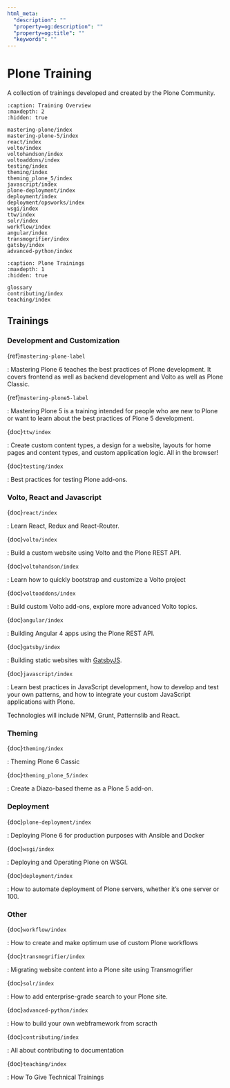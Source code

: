 ```yaml
---
html_meta:
  "description": ""
  "property=og:description": ""
  "property=og:title": ""
  "keywords": ""
---
```


# Plone Training

A collection of trainings developed and created by the Plone Community.

```{toctree}
:caption: Training Overview
:maxdepth: 2
:hidden: true

mastering-plone/index
mastering-plone-5/index
react/index
volto/index
voltohandson/index
voltoaddons/index
testing/index
theming/index
theming_plone_5/index
javascript/index
plone-deployment/index
deployment/index
deployment/opsworks/index
wsgi/index
ttw/index
solr/index
workflow/index
angular/index
transmogrifier/index
gatsby/index
advanced-python/index
```

```{toctree}
:caption: Plone Trainings
:maxdepth: 1
:hidden: true

glossary
contributing/index
teaching/index
```


## Trainings

### Development and Customization

{ref}`mastering-plone-label`

: Mastering Plone 6 teaches the best practices of Plone development. It covers frontend as well as backend development and Volto as well as Plone Classic.

{ref}`mastering-plone5-label`

: Mastering Plone 5 is a training intended for people who are new to Plone or want to learn about the best practices of Plone 5 development.

{doc}`ttw/index`

: Create custom content types, a design for a website, layouts for home pages and content types, and custom application logic.
  All in the browser!

{doc}`testing/index`

: Best practices for testing Plone add-ons.

### Volto, React and Javascript

{doc}`react/index`

: Learn React, Redux and React-Router.

{doc}`volto/index`

: Build a custom website using Volto and the Plone REST API.

{doc}`voltohandson/index`

: Learn how to quickly bootstrap and customize a Volto project

{doc}`voltoaddons/index`

: Build custom Volto add-ons, explore more advanced Volto topics.

{doc}`angular/index`

: Building Angular 4 apps using the Plone REST API.

{doc}`gatsby/index`

: Building static websites with [GatsbyJS](https://www.gatsbyjs.com/).

{doc}`javascript/index`

: Learn best practices in JavaScript development, how to develop and test your own patterns,
  and how to integrate your custom JavaScript applications with Plone.

  Technologies will include NPM, Grunt, Patternslib and React.

### Theming


{doc}`theming/index`

: Theming Plone 6 Cassic

{doc}`theming_plone_5/index`

: Create a Diazo-based theme as a Plone 5 add-on.

### Deployment

{doc}`plone-deployment/index`

: Deploying Plone 6 for production purposes with Ansible and Docker

{doc}`wsgi/index`

: Deploying and Operating Plone on WSGI.

{doc}`deployment/index`

: How to automate deployment of Plone servers, whether it’s one server or 100.

### Other

{doc}`workflow/index`

: How to create and make optimum use of custom Plone workflows

{doc}`transmogrifier/index`

: Migrating website content into a Plone site using Transmogrifier

{doc}`solr/index`

: How to add enterprise-grade search to your Plone site.

{doc}`advanced-python/index`

: How to build your own webframework from scracth

{doc}`contributing/index`

: All about contributing to documentation

{doc}`teaching/index`

: How To Give Technical Trainings
